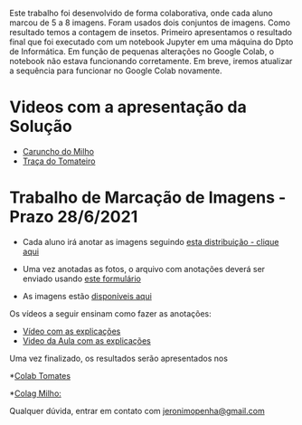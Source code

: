
Este  trabalho foi desenvolvido de forma colaborativa, onde cada aluno marcou de 5 a 8 imagens. Foram usados dois conjuntos de imagens. Como resultado temos a contagem de insetos. Primeiro apresentamos o resultado final que foi executado com um notebook Jupyter em uma máquina do Dpto de Informática. Em função de pequenas alterações no Google Colab, o notebook não estava funcionando corretamente. Em breve, iremos atualizar a sequência para funcionar no Google Colab novamente.

# Videos com a apresentação da Solução

* [Caruncho do Milho]( https://youtu.be/Kxma8RkTNxM)
* [Traça do Tomateiro](https://www.youtube.com/watch?v=gL1_-0NReRY)


# Trabalho de Marcação de Imagens - Prazo 28/6/2021

* Cada aluno irá anotar as imagens seguindo [esta distribuição - clique aqui](https://docs.google.com/spreadsheets/d/1yuqkoICLzbbJn0CJztKzaitfaZHM91Ns8DWyqZ9cwUA/edit?usp=sharing)

* Uma vez anotadas as fotos, o arquivo com anotações deverá ser enviado usando [este formulário](https://forms.gle/afSatvmQt8Ui6ycx5)

* As imagens estão [disponíveis aqui](https://github.com/lesc-ufv/inf792_images)

Os vídeos a seguir ensinam como fazer as anotações:
* [Vídeo com as explicações](https://www.youtube.com/watch?v=mUXNICjEQPo)
* [Video da Aula com as explicações](https://youtu.be/sE0uv4b6Xgc)


Uma vez finalizado, os resultados serão apresentados nos

*[Colab Tomates](https://colab.research.google.com/drive/1zrysZTX8wKpyJHBKvaWoykqIAj_Yazef?usp=sharing)

*[Colag Milho:](https://colab.research.google.com/drive/1LNU4XxMDSz2Lo5WEp4ZLB6tIO1Yny5EP?usp=sharing)




Qualquer dúvida, entrar em contato com jeronimopenha@gmail.com 

